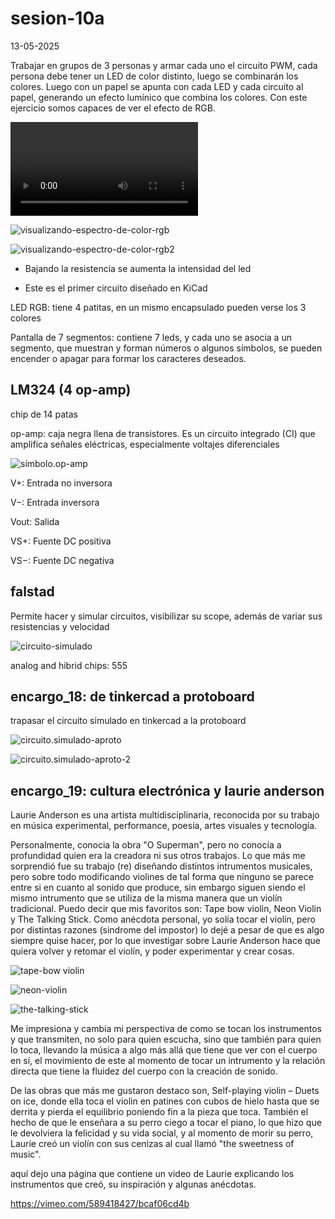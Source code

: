 # sesion-10a

13-05-2025

Trabajar en grupos de 3 personas y armar cada uno el circuito PWM, cada persona debe tener un LED de color distinto, luego se combinarán los colores. Luego con un papel se apunta con cada LED y cada circuito al papel, generando un efecto lumínico que combina los colores. Con este ejercicio somos capaces de ver el efecto de RGB.

![ejerrgb.mp4](./archivos/ejerrgb.mp4)

![visualizando-espectro-de-color-rgb](./archivos/creando.coloresrgb.png)

![visualizando-espectro-de-color-rgb2](./archivos/creando.coloresrgb-2.png)

* Bajando la resistencia se aumenta la intensidad del led

* Este es el primer circuito diseñado en KiCad

LED RGB: tiene 4 patitas, en un mismo encapsulado pueden verse los 3 colores

Pantalla de 7 segmentos: contiene 7 leds, y cada uno se asocia a un segmento, que muestran y forman números o algunos símbolos, se pueden encender o apagar para formar los caracteres deseados.

## LM324 (4 op-amp)

chip de 14 patas 

op-amp: caja negra llena de transistores. Es un circuito integrado (CI) que amplifica señales eléctricas, especialmente voltajes diferenciales

![símbolo.op-amp](./archivos/símbolo.op-amp.png)

V+: Entrada no inversora

V−: Entrada inversora

Vout: Salida

VS+: Fuente DC positiva

VS−: Fuente DC negativa

## falstad

Permite hacer y simular circuitos, visibilizar su scope, además de variar sus resistencias y velocidad

![circuito-simulado](./archivos/circuito-simulado.png)

analog and hibrid chips: 555

## encargo_18: de tinkercad a protoboard

trapasar el circuito simulado en tinkercad a la protoboard

![circuito.simulado-aproto](./archivos/circuito.simulado-aproto.png)

![circuito.simulado-aproto-2](.archivos/circuito.simulado-aproto-2.png)
## encargo_19: cultura electrónica y laurie anderson

Laurie Anderson es una artista multidisciplinaria, reconocida por su trabajo en música experimental, performance, poesía, artes visuales y tecnología. 

Personalmente, conocia la obra  "O Superman", pero no conocía a profundidad quien era la creadora ni sus otros trabajos. Lo que más me sorprendió fue su trabajo (re) diseñando distintos intrumentos musicales, pero sobre todo modificando violines de tal forma que ninguno se parece entre si en cuanto al sonido que produce, sin embargo siguen siendo el mismo intrumento que se utiliza de la misma manera que un violín tradicional. Puedo decir que mis favoritos son: Tape bow violin, Neon Violin y The Talking Stick. Como anécdota personal, yo solía tocar el violín, pero por distintas razones (sindrome del impostor) lo dejé a pesar de que es algo siempre quise hacer, por lo que investigar sobre Laurie Anderson hace que quiera volver y retomar el violín, y poder experimentar y crear cosas.

![tape-bow violin](./archivos/tape-bowviolin.png)

![neon-violin](./archivos/neon-violin.png)

![the-talking-stick](.archivos/the-talking-stick.png)

Me impresiona y cambia mi perspectiva de como se tocan los instrumentos y que transmiten, no solo para quien escucha, sino que también para quien lo toca, llevando la música a algo más allá que tiene que ver con el cuerpo en sí, el movimiento de este al momento de tocar un intrumento y la relación directa que tiene la fluidez del cuerpo con la creación de sonido.

De las obras que más me gustaron destaco son, Self-playing violin – Duets on ice, donde ella toca el violin en patines con cubos de hielo hasta que se derrita y pierda el equilibrio poniendo fin a la pieza que toca. También el hecho de que le enseñara a su perro ciego a tocar el piano, lo que hizo que le devolviera la felicidad y su vida social, y al momento de morir su perro, Laurie creó un violín con sus cenizas al cual llamó "the sweetness of music".

aquí dejo una página que contiene un video de Laurie explicando los instrumentos que creó, su inspiración y algunas anécdotas.

https://vimeo.com/589418427/bcaf06cd4b

